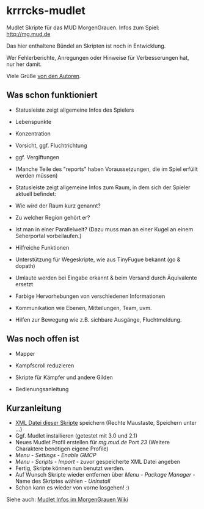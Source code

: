 krrrcks-mudlet
==============

Mudlet Skripte für das MUD MorgenGrauen. Infos zum Spiel: http://mg.mud.de

Das hier enthaltene Bündel an Skripten ist noch in Entwicklung. 

Wer Fehlerberichte, Anregungen oder Hinweise für Verbesserungen hat, nur her damit.

Viele Grüße [von den Autoren](version.md).


Was schon funktioniert
----------------------

* Statusleiste zeigt allgemeine Infos des Spielers
 * Lebenspunkte
 * Konzentration
 * Vorsicht, ggf. Fluchtrichtung
 * ggf. Vergiftungen
 * (Manche Teile des "reports" haben Voraussetzungen, die im Spiel erfüllt werden müssen)

* Statusleiste zeigt allgemeine Infos zum Raum, in dem sich der Spieler aktuell befindet:
 * Wie wird der Raum kurz genannt? 
 * Zu welcher Region gehört er? 
 * Ist man in einer Parallelwelt? (Dazu muss man an einer Kugel an
   einem Seherportal vorbeilaufen.)

* Hilfreiche Funktionen
 * Unterstützung für Wegeskripte, wie aus TinyFugue bekannt (go & dopath)
 * Umlaute werden bei Eingabe erkannt & beim Versand durch Äquivalente ersetzt

* Farbige Hervorhebungen von verschiedenen Informationen
 * Kommunikation wie Ebenen, Mitteilungen, Team, uvm.
 * Hilfen zur Bewegung wie z.B. sichbare Ausgänge, Fluchtmeldung.


Was noch offen ist
------------------

* Mapper

* Kampfscroll reduzieren

* Skripte für Kämpfer und andere Gilden

* Bedienungsanleitung 



Kurzanleitung
-------------

* [XML Datei dieser Skripte](https://raw.githubusercontent.com/Kebap/krrrcks-mudlet/master/krrrcks.xml) speichern (Rechte Maustaste, Speichern unter ...)
* Ggf. Mudlet installieren (getestet mit 3.0 und 2.1)
* Neues Mudlet Profil erstellen für _mg.mud.de_ Port _23_ (Weitere Charaktere benötigen eigene Profile)
* _Menu_ - _Settings_ - _Enable GMCP_
* _Menu_ - _Scripts_ - _Import_ - zuvor gespeicherte XML Datei angeben
* Fertig, Skripte können nun benutzt werden.
* Auf Wunsch Skripte wieder entfernen über _Menu_ - _Package Manager_ - Name des Skriptes wählen - _Uninstall_
* Schon kann es wieder von vorne losgehen! :)

Siehe auch: [Mudlet Infos im MorgenGrauen Wiki](http://wiki.morgengrauen.info/index.php?n=MorgenGrauen.Mudlet)

